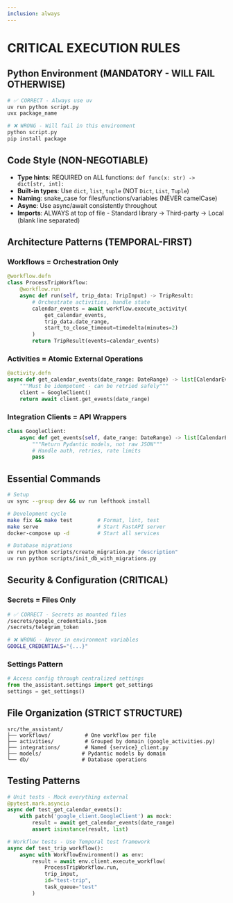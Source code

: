 ```yaml
---
inclusion: always
---
```


# CRITICAL EXECUTION RULES

## Python Environment (MANDATORY - WILL FAIL OTHERWISE)
```bash
# ✅ CORRECT - Always use uv
uv run python script.py
uvx package_name

# ❌ WRONG - Will fail in this environment
python script.py
pip install package
```

## Code Style (NON-NEGOTIABLE)
- **Type hints**: REQUIRED on ALL functions: `def func(x: str) -> dict[str, int]:`
- **Built-in types**: Use `dict`, `list`, `tuple` (NOT `Dict`, `List`, `Tuple`)
- **Naming**: snake_case for files/functions/variables (NEVER camelCase)
- **Async**: Use async/await consistently throughout
- **Imports**: ALWAYS at top of file - Standard library → Third-party → Local (blank line separated)

## Architecture Patterns (TEMPORAL-FIRST)

### Workflows = Orchestration Only
```python
@workflow.defn
class ProcessTripWorkflow:
    @workflow.run
    async def run(self, trip_data: TripInput) -> TripResult:
        # Orchestrate activities, handle state
        calendar_events = await workflow.execute_activity(
            get_calendar_events,
            trip_data.date_range,
            start_to_close_timeout=timedelta(minutes=2)
        )
        return TripResult(events=calendar_events)
```

### Activities = Atomic External Operations
```python
@activity.defn
async def get_calendar_events(date_range: DateRange) -> list[CalendarEvent]:
    """Must be idempotent - can be retried safely"""
    client = GoogleClient()
    return await client.get_events(date_range)
```

### Integration Clients = API Wrappers
```python
class GoogleClient:
    async def get_events(self, date_range: DateRange) -> list[CalendarEvent]:
        """Return Pydantic models, not raw JSON"""
        # Handle auth, retries, rate limits
        pass
```

## Essential Commands
```bash
# Setup
uv sync --group dev && uv run lefthook install

# Development cycle
make fix && make test        # Format, lint, test
make serve                   # Start FastAPI server
docker-compose up -d         # Start all services

# Database migrations
uv run python scripts/create_migration.py "description"
uv run python scripts/init_db_with_migrations.py
```

## Security & Configuration (CRITICAL)

### Secrets = Files Only
```bash
# ✅ CORRECT - Secrets as mounted files
/secrets/google_credentials.json
/secrets/telegram_token

# ❌ WRONG - Never in environment variables
GOOGLE_CREDENTIALS="{...}"
```

### Settings Pattern
```python
# Access config through centralized settings
from the_assistant.settings import get_settings
settings = get_settings()
```

## File Organization (STRICT STRUCTURE)
```
src/the_assistant/
├── workflows/           # One workflow per file
├── activities/          # Grouped by domain (google_activities.py)
├── integrations/        # Named {service}_client.py
├── models/             # Pydantic models by domain
└── db/                 # Database operations
```

## Testing Patterns
```python
# Unit tests - Mock everything external
@pytest.mark.asyncio
async def test_get_calendar_events():
    with patch('google_client.GoogleClient') as mock:
        result = await get_calendar_events(date_range)
        assert isinstance(result, list)

# Workflow tests - Use Temporal test framework
async def test_trip_workflow():
    async with WorkflowEnvironment() as env:
        result = await env.client.execute_workflow(
            ProcessTripWorkflow.run,
            trip_input,
            id="test-trip",
            task_queue="test"
        )
```